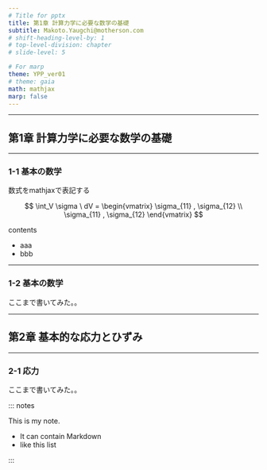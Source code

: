 ```yaml
---
# Title for pptx
title: 第1章 計算力学に必要な数学の基礎
subtitle: Makoto.Yaugchi@motherson.com
# shift-heading-level-by: 1
# top-level-division: chapter
# slide-level: 5

# For marp
theme: YPP_ver01
# theme: gaia
math: mathjax
marp: false
---
```


<!-- _class: title -->
<!-- # Main Title -->

---

<!-- _class: chapter -->
## 第1章 計算力学に必要な数学の基礎

---

<!-- _class: slide -->
### 1-1 基本の数学

数式をmathjaxで表記する

$$
\int_V \sigma \ dV =
\begin{vmatrix}
    \sigma_{11} , \sigma_{12} \\
    \sigma_{11} , \sigma_{12}
\end{vmatrix}
$$

contents

* aaa
* bbb

---

<!-- _class: slide -->
### 1-2 基本の数学

ここまで書いてみた。。

---

<!-- _class: chapter -->
## 第2章 基本的な応力とひずみ

---

<!-- _class: slide -->
### 2-1 応力

ここまで書いてみた。。

::: notes

This is my note.

* It can contain Markdown
* like this list

:::
